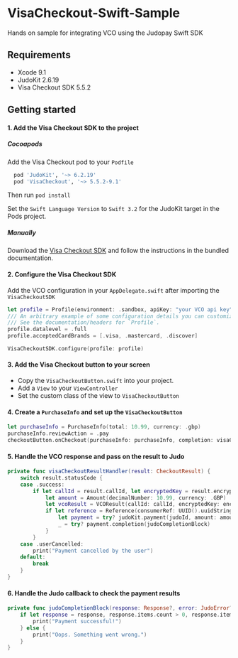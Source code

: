 # VisaCheckout-Swift-Sample
Hands on sample for integrating VCO using the Judopay Swift SDK

## Requirements
- Xcode 9.1
- JudoKit 2.6.19
- Visa Checkout SDK 5.5.2

## Getting started

#### 1. Add the Visa Checkout SDK to the project
##### Cocoapods
Add the Visa Checkout pod to your `Podfile`

```ruby
  pod 'JudoKit', '~> 6.2.19'
  pod 'VisaCheckout', '~> 5.5.2-9.1'
```

Then run `pod install`

Set the `Swift Language Version` to `Swift 3.2` for the JudoKit target in the Pods project.

##### Manually
Download the [Visa Checkout SDK](https://developer.visa.com/capabilities/visa_checkout/docs#adding_visa_checkout_to_a_mobile_application) and follow the instructions in the bundled documentation.

#### 2. Configure the Visa Checkout SDK
Add the VCO configuration in your `AppDelegate.swift` after importing the `VisaCheckoutSDK`

```swift
let profile = Profile(environment: .sandbox, apiKey: "your VCO api key")
/// An arbitrary example of some configuration details you can customize.
/// See the documentation/headers for `Profile`.
profile.datalevel = .full
profile.acceptedCardBrands = [.visa, .mastercard, .discover]

VisaCheckoutSDK.configure(profile: profile)

```

#### 3. Add the Visa Checkout button to your screen
- Copy the `VisaCheckoutButton.swift` into your project.
- Add a `View` to your `ViewController`
- Set the custom class of the view to `VisaCheckoutButton`

#### 4. Create a `PurchaseInfo` and set up the `VisaCheckoutButton`

```swift
let purchaseInfo = PurchaseInfo(total: 10.99, currency: .gbp)
purchaseInfo.reviewAction = .pay
checkoutButton.onCheckout(purchaseInfo: purchaseInfo, completion: visaCheckoutResultHandler)
```

#### 5. Handle the VCO response and pass on the result to Judo

```swift
private func visaCheckoutResultHandler(result: CheckoutResult) {
    switch result.statusCode {
    case .success:
        if let callId = result.callId, let encryptedKey = result.encryptedKey, let encryptedPaymentData = result.encryptedPaymentData {
            let amount = Amount(decimalNumber: 10.99, currency: .GBP)
            let vcoResult = VCOResult(callId: callId, encryptedKey: encryptedKey, encryptedPaymentData: encryptedPaymentData)
            if let reference = Reference(consumerRef: UUID().uuidString),
                let payment = try? judoKit.payment(judoId, amount: amount, reference: reference).vcoResult(vcoResult) {
                _ = try? payment.completion(judoCompletionBlock)
            }
        }
    case .userCancelled:
        print("Payment cancelled by the user")
    default:
        break
    }
}
```

#### 6. Handle the Judo callback to check the payment results

```swift
private func judoCompletionBlock(response: Response?, error: JudoError?) {
    if let response = response, response.items.count > 0, response.items[0].result == .Success {
        print("Payment successful!")
    } else {
        print("Oops. Something went wrong.")
    }
}
```
